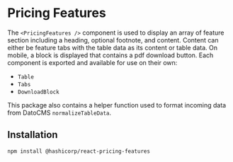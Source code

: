# Pricing Features

The `<PricingFeatures />` component is used to display an array of feature section including a heading, optional footnote, and content. Content can either be feature tabs with the table data as its content or table data. On mobile, a block is displayed that contains a pdf download button. Each component is exported and available for use on their own:

- `Table`
- `Tabs`
- `DownloadBlock`

This package also contains a helper function used to format incoming data from DatoCMS `normalizeTableData`.

## Installation

```sh
npm install @hashicorp/react-pricing-features
```
